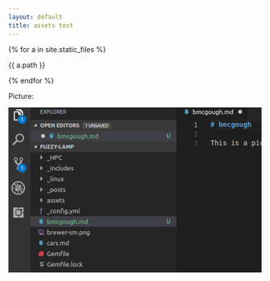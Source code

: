 ```yaml
---
layout: default
title: assets test
---
```


{% for a in site.static_files %}

{{ a.path }}

{% endfor %} 

Picture:

![](assets/2018-06-21-12-28-44.png)
